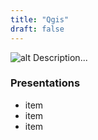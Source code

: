 ```yaml
---
title: "Qgis"
draft: false
---
```


![alt](//via.placeholder.com/640x150)
Description...

### Presentations 
* item
* item
* item
